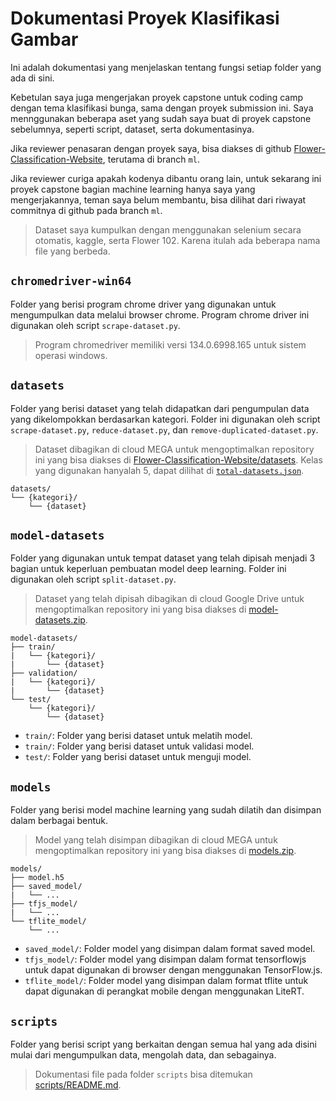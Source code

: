 # Dokumentasi Proyek Klasifikasi Gambar

Ini adalah dokumentasi yang menjelaskan tentang fungsi setiap folder yang ada di sini.

Kebetulan saya juga mengerjakan proyek capstone untuk coding camp dengan tema klasifikasi bunga, sama dengan proyek submission ini. Saya mennggunakan beberapa aset yang sudah saya buat di proyek capstone sebelumnya, seperti script, dataset, serta dokumentasinya.

Jika reviewer penasaran dengan proyek saya, bisa diakses di github [Flower-Classification-Website](https://github.com/Ar-Syhptra/Flower-Classification-Website), terutama di branch `ml`.

Jika reviewer curiga apakah kodenya dibantu orang lain, untuk sekarang ini proyek capstone bagian machine learning hanya saya yang mengerjakannya, teman saya belum membantu, bisa dilihat dari riwayat commitnya di github pada branch `ml`.

> Dataset saya kumpulkan dengan menggunakan selenium secara otomatis, kaggle, serta Flower 102. Karena itulah ada beberapa nama file yang berbeda.

## `chromedriver-win64`

Folder yang berisi program chrome driver yang digunakan untuk mengumpulkan data melalui browser chrome. Program chrome driver ini digunakan oleh script `scrape-dataset.py`.

> Program chromedriver memiliki versi 134.0.6998.165 untuk sistem operasi windows.

## `datasets`

Folder yang berisi dataset yang telah didapatkan dari pengumpulan data yang dikelompokkan berdasarkan kategori. Folder ini digunakan oleh script `scrape-dataset.py`, `reduce-dataset.py`, dan `remove-duplicated-dataset.py`.

> Dataset dibagikan di cloud MEGA untuk mengoptimalkan repository ini yang bisa diakses di [Flower-Classification-Website/datasets](https://mega.nz/folder/MlgGRL4K#hikilKZ0F1gXoWCzvKkxcA/folder/plAz2ZjR).
> Kelas yang digunakan hanyalah 5, dapat dilihat di [`total-datasets.json`](./total-datasets.json).

```
datasets/
└── {kategori}/
    └── {dataset}
```

## `model-datasets`

Folder yang digunakan untuk tempat dataset yang telah dipisah menjadi 3 bagian untuk keperluan pembuatan model deep learning. Folder ini digunakan oleh script `split-dataset.py`.

> Dataset yang telah dipisah dibagikan di cloud Google Drive untuk mengoptimalkan repository ini yang bisa diakses di [model-datasets.zip](https://drive.google.com/file/d/1LzGsFkr70xCbA9EdTXF4o03hAinJ2RU7/view?usp=sharing).

```
model-datasets/
├── train/
|   └── {kategori}/
|       └── {dataset}
├── validation/
|   └── {kategori}/
|       └── {dataset}
└── test/
    └── {kategori}/
        └── {dataset}
```

- `train/`: Folder yang berisi dataset untuk melatih model.
- `train/`: Folder yang berisi dataset untuk validasi model.
- `test/`: Folder yang berisi dataset untuk menguji model.

## `models`

Folder yang berisi model machine learning yang sudah dilatih dan disimpan dalam berbagai bentuk.

> Model yang telah disimpan dibagikan di cloud MEGA untuk mengoptimalkan repository ini yang bisa diakses di [models.zip](https://mega.nz/file/opRi0S5T#fPaDaG5ElBK7U6IXA40kQKC4JJuYcGU2kbhFwDBeg1c).

```
models/
├── model.h5
├── saved_model/
|   └── ...
├── tfjs_model/
|   └── ...
└── tflite_model/
    └── ...
```

- `saved_model/`: Folder model yang disimpan dalam format saved model.
- `tfjs_model/`: Folder model yang disimpan dalam format tensorflowjs untuk dapat digunakan di browser dengan menggunakan TensorFlow.js.
- `tflite_model/`: Folder model yang disimpan dalam format tflite untuk dapat digunakan di perangkat mobile dengan menggunakan LiteRT. 

## `scripts`

Folder yang berisi script yang berkaitan dengan semua hal yang ada disini mulai dari mengumpulkan data, mengolah data, dan sebagainya.

> Dokumentasi file pada folder `scripts` bisa ditemukan [scripts/README.md](scripts/README.md).